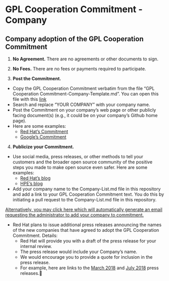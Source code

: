 # GPL Cooperation Commitment - Company

## Company adoption of the GPL Cooperation Commitment

1. **No Agreement.** There are no agreements or other documents to sign.

2. **No Fees.** There are no fees or payments required to participate.

3. **Post the Commitment.**
- Copy the GPL Cooperation Commitment verbatim from the file “GPL Cooperation Commitment-Company-Template.md”. You can open this file with this [link](https://github.com/gplcc/gplcc/blob/master/Company/GPL%20Cooperation%20Commitment-Company-Template.md)
- Search and replace “YOUR COMPANY” with your company name.
- Post the Commitment on your company’s web page or other publicly facing document(s) (e.g., it could be on your company’s Github home page).
- Here are some examples:<br>
   * [Red Hat’s Commitment](https://www.redhat.com/en/about/gplv3-enforcement-statement)
   * [Google’s Commitment](https://opensource.google.com/gpl-enforcement/)
    
4. **Publicize your Commitment.**
- Use social media, press releases, or other methods to tell your customers and the broader open source community of the positive steps you made to make open source even safer. Here are some examples:<br>
    * [Red Hat’s blog](https://www.redhat.com/en/blog/fostering-greater-open-source-development)<br>
    * [HPE’s blog](https://news.hpe.com/hpe-joins-other-community-leaders-in-protecting-developers-and-enabling-innovation/)<br>
- Add your company name to the Company-List.md file in this repository and add a link to your GPL Cooperation Commitment text. You do this by initiating a pull request to the Company-List.md file in this repository.

<a href="mailto:gplcc@redhat.com?subject=Please add my company to the GPL Cooperation Commitment&body=Hi, I would like to have my company added to the GPL Cooperation Commitment.%0D%0AI represent that I have the authority to make this request.%0D%0AThe company name is: <INSERT COMPANY NAME>%0D%0AThe URL to the company's GPL Cooperation Commitment is: <INSERT LINK>%0D%0AMy name is: <INSERT YOUR NAME>%0D%0AMy email is: <INSERT YOUR EMAIL>%0D%0A">Alternatively, you may click here which will automatically generate an email requesting the administrator to add your company to commitment.</a>

- Red Hat plans to issue additional press releases announcing the names of the new companies that have agreed to adopt the GPL Cooperation Commitment. Details:
    * Red Hat will provide you with a draft of the press release for your internal review.<br>
    * The press release would include your Company’s name.<br>
    * We would encourage you to provide a quote for inclusion in the press release.<br>
    * For example, here are links to the [March 2018](https://www.redhat.com/en/about/press-releases/momentum-builds-new-wave-technology-industry-leaders-join-efforts-increase-predictability-open-source-licensing) and [July 2018](https://www.redhat.com/en/about/press-releases/movement-builds-diverse-group-14-additional-leaders-seek-greater-predictability-open-source-licensing) press releases.
